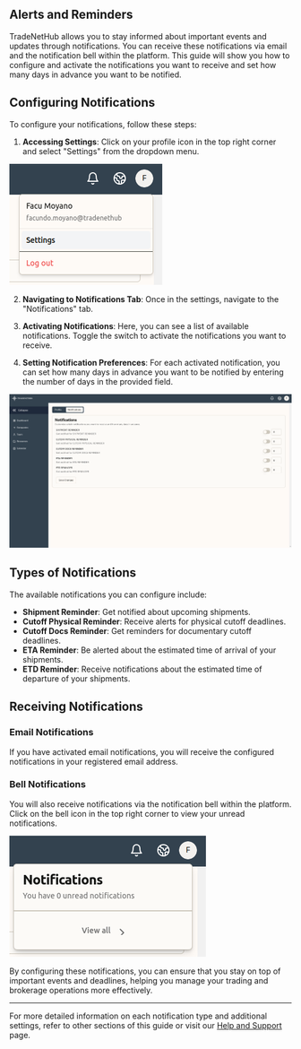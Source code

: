 ## Alerts and Reminders

TradeNetHub allows you to stay informed about important events and updates through notifications. You can receive these notifications via email and the notification bell within the platform. This guide will show you how to configure and activate the notifications you want to receive and set how many days in advance you want to be notified.

## Configuring Notifications

To configure your notifications, follow these steps:

1. **Accessing Settings**: Click on your profile icon in the top right corner and select "Settings" from the dropdown menu.

![Profile Settings](../assets/user-guide/notifications/settings-popup.png)

2. **Navigating to Notifications Tab**: Once in the settings, navigate to the "Notifications" tab.

3. **Activating Notifications**: Here, you can see a list of available notifications. Toggle the switch to activate the notifications you want to receive.

4. **Setting Notification Preferences**: For each activated notification, you can set how many days in advance you want to be notified by entering the number of days in the provided field.

![Configure Notifications](../assets/user-guide/notifications/notifications-settings.png)

## Types of Notifications

The available notifications you can configure include:

- **Shipment Reminder**: Get notified about upcoming shipments.
- **Cutoff Physical Reminder**: Receive alerts for physical cutoff deadlines.
- **Cutoff Docs Reminder**: Get reminders for documentary cutoff deadlines.
- **ETA Reminder**: Be alerted about the estimated time of arrival of your shipments.
- **ETD Reminder**: Receive notifications about the estimated time of departure of your shipments.

## Receiving Notifications

### Email Notifications
If you have activated email notifications, you will receive the configured notifications in your registered email address.

### Bell Notifications
You will also receive notifications via the notification bell within the platform. Click on the bell icon in the top right corner to view your unread notifications.

![Bell Notifications](../assets/user-guide/notifications/bell.png)

By configuring these notifications, you can ensure that you stay on top of important events and deadlines, helping you manage your trading and brokerage operations more effectively.

---

For more detailed information on each notification type and additional settings, refer to other sections of this guide or visit our [Help and Support](../help-and-support.md) page.
